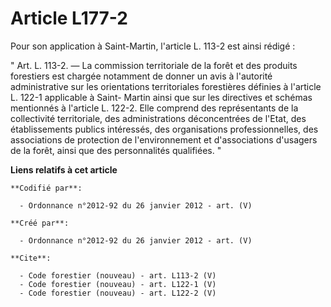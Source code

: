 # Article L177-2

Pour son application à Saint-Martin, l'article L. 113-2 est ainsi rédigé : 

" Art. L. 113-2. ― La commission territoriale de la forêt et des produits forestiers est chargée notamment de donner un avis
à l'autorité administrative sur les orientations territoriales forestières définies à l'article L. 122-1 applicable à Saint-
Martin ainsi que sur les directives et schémas mentionnés à l'article L. 122-2. Elle comprend des représentants de la
collectivité territoriale, des administrations déconcentrées de l'Etat, des établissements publics intéressés, des
organisations professionnelles, des associations de protection de l'environnement et d'associations d'usagers de la forêt,
ainsi que des personnalités qualifiées. "

**Liens relatifs à cet article**

	**Codifié par**:

	  - Ordonnance n°2012-92 du 26 janvier 2012 - art. (V)

	**Créé par**:

	  - Ordonnance n°2012-92 du 26 janvier 2012 - art. (V)

	**Cite**:

	  - Code forestier (nouveau) - art. L113-2 (V)
	  - Code forestier (nouveau) - art. L122-1 (V)
	  - Code forestier (nouveau) - art. L122-2 (V)
